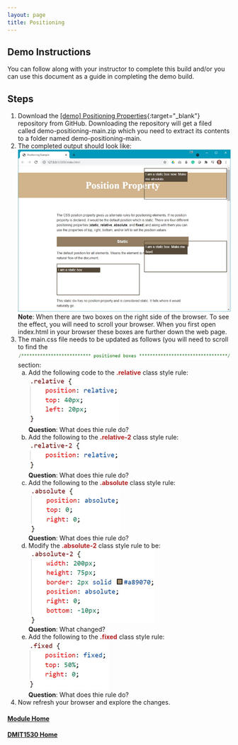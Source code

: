 ```yaml
---
layout: page
title: Positioning
---
```

<style>
    .css-class{
        color: firebrick;
        font-weight: bold;
    }
    .html-class{
        color: blue;
        font-weight: bold;
    }
</style>

## Demo Instructions
You can follow along with your instructor to complete this build and/or you can use this document as a guide in completing the demo build.

## Steps
1.	Download the [[demo] Positioning Properties](https://github.com/dmit1530-2021/demo-positioning){:target="_blank"} repository from GitHub. Downloading the repository will get a filed called demo-positioning-main.zip which you need to extract its contents to a folder named demo-positioning-main.
2.	The completed output should look like:<br>
![positioning-01.jpg](files/positioning-01.jpg)<br>
**Note**: When there are two boxes on the right side of the browser. To see the effect, you will need to scroll your browser. When you first open index.html in your browser these boxes are further down the web page.
3.	The main.css file needs to be updated as follows (you will need to scroll to find the ![position-css-styles-01.jpg](files/position-css-styles-01.jpg) section:<br>
    <ol type="a">
        <li>Add the following code to the <span class="css-class">.relative</span> class style rule:<br>
        <img src="files/position-css-styles-02.jpg" alt="position-css-styles-02"><br>
        <b>Question</b>: What does thie rule do?
        </li>
        <li>Add the following to the <span class="css-class">.relative-2</span> class style rule:<br>
        <img src="files/position-css-styles-03.jpg" alt="position-css-styles-03"><br>
        <b>Question</b>: What does thie rule do?
        </li>
        <li>Add the following to the <span class="css-class">.absolute</span> class style rule:<br>
        <img src="files/position-css-styles-04.jpg" alt="position-css-styles-04"><br>
        <b>Question</b>: What does thie rule do?
        </li>
        <li>Modify the <span class="css-class">.absolute-2</span> class style rule to be:<br>
        <img src="files/position-css-styles-05.jpg" alt="position-css-styles-05"><br>
        <b>Question</b>: What changed?
        </li>
        <li>Add the following to the <span class="css-class">.fixed</span> class style rule:<br>
        <img src="files/position-css-styles-06.jpg" alt="position-css-styles-06"><br>
        <b>Question</b>: What does thie rule do?
        </li>
    </ol>
4.	Now refresh your browser and explore the changes.

#### [Module Home](../)
#### [DMIT1530 Home](../../)